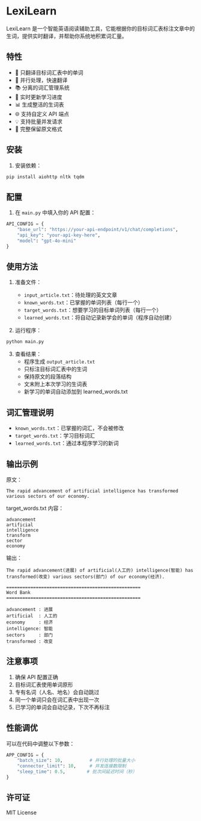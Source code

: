 # LexiLearn

LexiLearn 是一个智能英语阅读辅助工具，它能根据你的目标词汇表标注文章中的生词，提供实时翻译，并帮助你系统地积累词汇量。

## 特性

- 🎯 只翻译目标词汇表中的单词
- 🚀 并行处理，快速翻译
- 📚 分离的词汇管理系统
- 🔄 实时更新学习进度
- 📊 生成整洁的生词表
- 🌐 支持自定义 API 端点
- 💡 支持批量并发请求
- 📄 完整保留原文格式

## 安装

1. 安装依赖：
```bash
pip install aiohttp nltk tqdm
```

## 配置

1. 在 `main.py` 中填入你的 API 配置：
```python
API_CONFIG = {
    "base_url": "https://your-api-endpoint/v1/chat/completions",
    "api_key": "your-api-key-here",
    "model": "gpt-4o-mini"
}
```

## 使用方法

1. 准备文件：
   - `input_article.txt`：待处理的英文文章
   - `known_words.txt`：已掌握的单词列表（每行一个）
   - `target_words.txt`：想要学习的目标单词列表（每行一个）
   - `learned_words.txt`：将自动记录新学会的单词（程序自动创建）

2. 运行程序：
```bash
python main.py
```

3. 查看结果：
   - 程序生成 `output_article.txt`
   - 只标注目标词汇表中的生词
   - 保持原文的段落结构
   - 文末附上本次学习的生词表
   - 新学习的单词自动添加到 learned_words.txt

## 词汇管理说明

- `known_words.txt`：已掌握的词汇，不会被修改
- `target_words.txt`：学习目标词汇
- `learned_words.txt`：通过本程序学习的新词

## 输出示例

原文：
```text
The rapid advancement of artificial intelligence has transformed various sectors of our economy.
```

target_words.txt 内容：
```text
advancement
artificial
intelligence
transform
sector
economy
```

输出：
```text
The rapid advancement(进展) of artificial(人工的) intelligence(智能) has transformed(改变) various sectors(部门) of our economy(经济).

==================================================
Word Bank
==================================================

advancement : 进展
artificial  : 人工的
economy     : 经济
intelligence: 智能
sectors     : 部门
transformed : 改变
```

## 注意事项

1. 确保 API 配置正确
2. 目标词汇表使用单词原形
3. 专有名词（人名、地名）会自动跳过
4. 同一个单词只会在词汇表中出现一次
5. 已学习的单词会自动记录，下次不再标注

## 性能调优

可以在代码中调整以下参数：
```python
APP_CONFIG = {
    "batch_size": 10,          # 并行处理的批量大小
    "connector_limit": 10,     # 并发连接数限制
    "sleep_time": 0.5,        # 批次间延迟时间（秒）
}
```

## 许可证

MIT License
